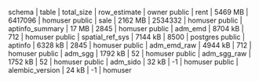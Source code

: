 schema | table | total_size | row_estimate | owner
public | rent | 5469 MB | 6417096 | homuser
public | sale | 2162 MB | 2534332 | homuser
public | aptinfo_summary | 17 MB | 2845 | homuser
public | adm_emd | 8704 kB | 712 | homuser
public | spatial_ref_sys | 7144 kB | 8500 | postgres
public | aptinfo | 6328 kB | 2845 | homuser
public | adm_emd_raw | 4944 kB | 712 | homuser
public | adm_sgg | 1792 kB | 52 | homuser
public | adm_sgg_raw | 1752 kB | 52 | homuser
public | adm_sido | 32 kB | -1 | homuser
public | alembic_version | 24 kB | -1 | homuser
